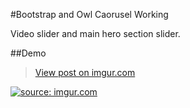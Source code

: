 #Bootstrap and Owl Caorusel Working 

Video slider and main hero section slider.


##Demo
<blockquote class="imgur-embed-pub" lang="en" data-id="risXONO"><a href="//imgur.com/risXONO">View post on imgur.com
</a></blockquote>


<a href="https://imgur.com/risXONO"><img src="https://i.imgur.com/risXONO.gif" title="source: imgur.com" /></a>
